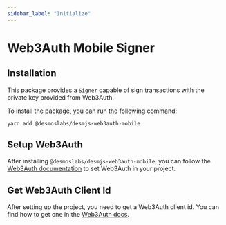 ```yaml
---
sidebar_label: "Initialize"
---
```


# Web3Auth Mobile Signer

## Installation

This package provides a `Signer` capable of sign transactions with the private key provided from Web3Auth.

To install the package, you can run the following command:
```shell
yarn add @desmoslabs/desmjs-web3auth-mobile
```

## Setup Web3Auth

After installing `@desmoslabs/desmjs-web3auth-mobile`, you can follow 
the [Web3Auth documentation](https://web3auth.io/docs/sdk/react-native/) to set Web3Auth in your project.

## Get Web3Auth Client Id

After setting up the project, you need to get a Web3Auth client id. You can find how to 
get one in the [Web3Auth docs](https://web3auth.io/docs/developer-dashboard/get-client-id).
